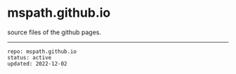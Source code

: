 # mspath.github.io

source files of the github pages.

---

```
repo: mspath.github.io
status: active
updated: 2022-12-02
```